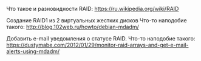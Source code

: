 Что такое и разновидности RAID:
https://ru.wikipedia.org/wiki/RAID

Создание RAID1 из 2 виртуальных жестких дисков
Что-то наподобие такого:
http://blog.102web.ru/howto/debian-mdadm/


Добавить e-mail уведомления о статусе RAID.
Что-то наподобие такого:
https://dustymabe.com/2012/01/29/monitor-raid-arrays-and-get-e-mail-alerts-using-mdadm/
